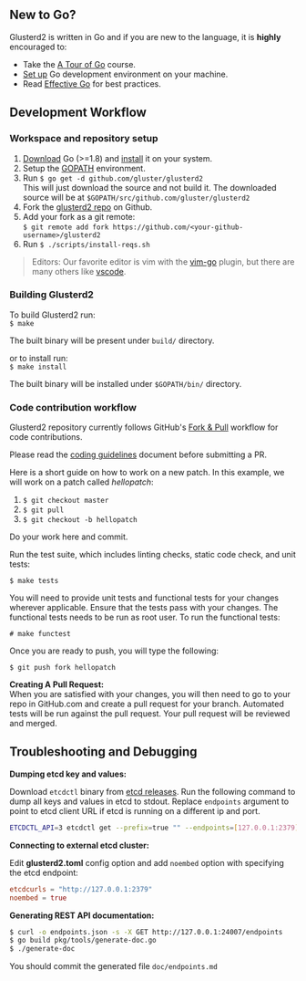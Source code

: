 ## New to Go?
Glusterd2 is written in Go and if you are new to the language, it is **highly** encouraged to:

* Take the [A Tour of Go](http://tour.golang.org/welcome/1) course.
* [Set up](https://golang.org/doc/code.html) Go development environment on your machine.
* Read [Effective Go](https://golang.org/doc/effective_go.html) for best practices.

## Development Workflow

### Workspace and repository setup

1. [Download](https://golang.org/dl/) Go (>=1.8) and [install](https://golang.org/doc/install) it on your system.
1. Setup the [GOPATH](http://www.g33knotes.org/2014/07/60-second-count-down-to-go.html) environment.
1. Run `$ go get -d github.com/gluster/glusterd2`  
   This will just download the source and not build it. The downloaded source will be at `$GOPATH/src/github.com/gluster/glusterd2`
1. Fork the [glusterd2 repo](https://github.com/gluster/glusterd2) on Github.  
1. Add your fork as a git remote:  
   `$ git remote add fork https://github.com/<your-github-username>/glusterd2`
1. Run `$ ./scripts/install-reqs.sh`

>  Editors: Our favorite editor is vim with the [vim-go](https://github.com/fatih/vim-go) plugin, but there are many others like [vscode](https://github.com/Microsoft/vscode-go).

### Building Glusterd2

To build Glusterd2 run:  
`$ make`

The built binary will be present under `build/` directory.

or to install run:  
`$ make install`

The built binary will be installed under `$GOPATH/bin/` directory.

### Code contribution workflow

Glusterd2 repository currently follows GitHub's [Fork & Pull](https://help.github.com/articles/about-pull-requests/) workflow for code contributions.

Please read the [coding guidelines](coding.md) document before submitting a PR.

Here is a short guide on how to work on a new patch.  In this example, we will work on a patch called *hellopatch*:

1. `$ git checkout master`
1. `$ git pull`
1. `$ git checkout -b hellopatch`

Do your work here and commit.

Run the test suite, which includes linting checks, static code check, and unit
tests:

`$ make tests`

You will need to provide unit tests and functional tests for your changes
wherever applicable. Ensure that the tests pass with your changes. The
functional tests needs to be run as root user. To run the functional tests:

`# make functest`

Once you are ready to push, you will type the following:

`$ git push fork hellopatch`

**Creating A Pull Request:**   
When you are satisfied with your changes, you will then need to go to your repo in GitHub.com and create a pull request for your branch. Automated tests will be run against the pull request. Your pull request will be reviewed and merged.

## Troubleshooting and Debugging

**Dumping etcd key and values:**

Download `etcdctl` binary from [etcd releases](https://github.com/coreos/etcd/releases).
Run the following command to dump all keys and values in etcd to stdout. Replace
`endpoints` argument to point to etcd client URL if etcd is running on a
different ip and port.

```sh
ETCDCTL_API=3 etcdctl get --prefix=true "" --endpoints=[127.0.0.1:2379]
```

**Connecting to external etcd cluster:**

Edit **glusterd2.toml** config option and add `noembed` option with specifying
the etcd endpoint:

```toml
etcdcurls = "http://127.0.0.1:2379"
noembed = true
```

**Generating REST API documentation:**

```sh
$ curl -o endpoints.json -s -X GET http://127.0.0.1:24007/endpoints
$ go build pkg/tools/generate-doc.go
$ ./generate-doc
```

You should commit the generated file `doc/endpoints.md`
